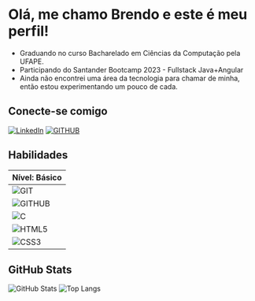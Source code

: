 # Olá, me chamo Brendo e este é meu perfil!

- Graduando no curso Bacharelado em Ciências da Computação pela UFAPE.
- Participando do Santander Bootcamp 2023 - Fullstack Java+Angular
- Ainda não encontrei uma área da tecnologia para chamar de minha, então estou experimentando um pouco de cada.

## Conecte-se comigo
[![LinkedIn](https://img.shields.io/badge/LinkedIn-000?style=for-the-badge&logo=linkedin&logoColor=0E76A8)](https://www.linkedin.com/in/brendo-brito-052a77243/)
[![GITHUB](https://img.shields.io/badge/github-000?style=for-the-badge&logo=github)](https://github.com/brendobrito2002)

## Habilidades
|Nível: Básico|
|-------------|
|![GIT](https://img.shields.io/badge/git-000?style=for-the-badge&logo=git)|
|![GITHUB](https://img.shields.io/badge/github-000?style=for-the-badge&logo=github)|
|![C](https://img.shields.io/badge/C-000?style=for-the-badge&logo=c)|
|![HTML5](https://img.shields.io/badge/HTML5-000?style=for-the-badge&logo=html5)|
|![CSS3](https://img.shields.io/badge/CSS3-000?style=for-the-badge&logo=css3&logoColor=264CE4)|


## GitHub Stats
![GitHub Stats](https://github-readme-stats.vercel.app/api?username=brendobrito2002&theme=transparent&bg_color=000&border_color=30A3DC&show_icons=true&icon_color=30A3DC&title_color=E94D5F&text_color=FFF)
![Top Langs](https://github-readme-stats-git-masterrstaa-rickstaa.vercel.app/api/top-langs/?username=brendobrito2002&bg_color=000&border_color=30A3DC&title_color=E94D5F&text_color=FFF)